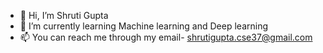 - 👋 Hi, I’m Shruti Gupta
- 🌱 I’m currently learning Machine learning and Deep learning
- 📫 You can reach me through my email- shrutigupta.cse37@gmail.com
  

<!---
ShrutiGupta37/ShrutiGupta37 is a ✨ special ✨ repository because its `README.md` (this file) appears on your GitHub profile.
You can click the Preview link to take a look at your changes.
--->
